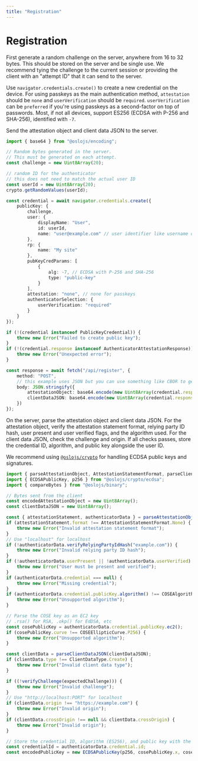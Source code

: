 ```yaml
---
title: "Registration"
---
```


# Registration

First generate a random challenge on the server, anywhere from 16 to 32 bytes. This should be stored on the server and be single use. We recommend tying the challenge to the current session or providing the client with an "attempt ID" that it can send to the server.

Use `navigator.credentials.create()` to create a new credential on the device. For using passkeys as the main authentication method, `attestation` should be `none` and `userVerification` should be `required`. `userVerification` can be `preferred` if you're using passkeys as a second-factor on top of passwords. Most, if not all devices, support ES256 (ECDSA with P-256 and SHA-256), identified with `-7`.

Send the attestation object and client data JSON to the server.

```ts
import { base64 } from "@oslojs/encoding";

// Random bytes generated in the server.
// This must be generated on each attempt.
const challenge = new Uint8Array(20);

// random ID for the authenticator
// this does not need to match the actual user ID
const userId = new Uint8Array(20);
crypto.getRandomValues(userId);

const credential = await navigator.credentials.create({
	publicKey: {
		challenge,
		user: {
			displayName: "User",
			id: userId,
			name: "user@example.com" // user identifier like username or email
		},
		rp: {
			name: "My site"
		},
		pubKeyCredParams: [
			{
				alg: -7, // ECDSA with P-256 and SHA-256
				type: "public-key"
			}
		],
		attestation: "none", // none for passkeys
		authenticatorSelection: {
			userVerification: "required"
		}
	}
});

if (!(credential instanceof PublicKeyCredential)) {
	throw new Error("Failed to create public key");
}
if (!(credential.response instanceof AuthenticatorAttestationResponse)) {
	throw new Error("Unexpected error");
}

const response = await fetch("/api/register", {
	method: "POST",
	// this example uses JSON but you can use something like CBOR to get something more compact
	body: JSON.stringify({
		attestationObject: base64.encode(new Uint8Array(credential.response.attestationObject)),
		clientDataJSON: base64.encode(new Uint8Array(credential.response.clientDataJSON))
	})
});
```

On the server, parse the attestation object and client data JSON. For the attestation object, verify the attestation statement format, relying party ID hash, user present and user verified flags, and the algorithm used. For the client data JSON, check the challenge and origin. If all checks passes, store the credential ID, algorithm, and public key alongside the user ID.

We recommend using [`@oslojs/crypto`](https://crypto.oslojs.dev) for handling ECDSA public keys and signatures.

```ts
import { parseAttestationObject, AttestationStatementFormat, parseClientDataJSON } from "@oslojs/webauthn";
import { ECDSAPublicKey, p256 } from "@oslojs/crypto/ecdsa";
import { compareBytes } from "@oslojs/binary";

// Bytes sent from the client
const encodedAttestationObject = new Uint8Array();
const clientDataJSON = new Uint8Array();

const { attestationStatement, authenticatorData } = parseAttestationObject(encodedAttestationObject);
if (attestationStatement.format !== AttestationStatementFormat.None) {
	throw new Error("Invalid attestation statement format");
}
// Use "localhost" for localhost
if (!authenticatorData.verifyRelyingPartyIdHash("example.com")) {
	throw new Error("Invalid relying party ID hash");
}
if (!authenticatorData.userPresent || !authenticatorData.userVerified) {
	throw new Error("User must be present and verified");
}
if (authenticatorData.credential === null) {
	throw new Error("Missing credential");
}
if (authenticatorData.credential.publicKey.algorithm() !== COSEAlgorithm.ES256) {
	throw new Error("Unsupported algorithm");
}

// Parse the COSE key as an EC2 key
// .rsa() for RSA, .okp() for EdDSA, etc
const cosePublicKey = authenticatorData.credential.publicKey.ec2();
if (cosePublicKey.curve !== COSEEllipticCurve.P256) {
	throw new Error("Unsupported algorithm");
}

const clientData = parseClientDataJSON(clientDataJSON);
if (clientData.type !== ClientDataType.Create) {
	throw new Error("Invalid client data type");
}

if ((!verifyChallenge(expectedChallenge))) {
	throw new Error("Invalid challenge");
}
// Use "http://localhost:PORT" for localhost
if (clientData.origin !== "https://example.com") {
	throw new Error("Invalid origin");
}
if (clientData.crossOrigin !== null && clientData.crossOrigin) {
	throw new Error("Invalid origin");
}

// Store the credential ID, algorithm (ES256), and public key with the user's user ID
const credentialId = authenticatorData.credential.id;
const encodedPublicKey = new ECDSAPublicKey(p256, cosePublicKey.x, cosePublicKey.y).encodeSEC1Uncompressed();
```
